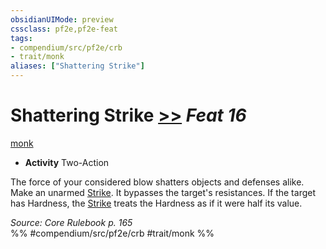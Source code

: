 ```yaml
---
obsidianUIMode: preview
cssclass: pf2e,pf2e-feat
tags:
- compendium/src/pf2e/crb
- trait/monk
aliases: ["Shattering Strike"]
---
```

# Shattering Strike  [>>](/rules/core-rulebook/chapter-9-playing-the-game.md#Actions "Two-Action") *Feat 16*  
[monk](/rules/traits/monk.md)  

- **Activity** Two-Action

The force of your considered blow shatters objects and defenses alike. Make an unarmed [Strike](/rules/actions/strike.md). It bypasses the target's resistances. If the target has Hardness, the [Strike](/rules/actions/strike.md) treats the Hardness as if it were half its value.

*Source: Core Rulebook p. 165*  
%% #compendium/src/pf2e/crb #trait/monk %%